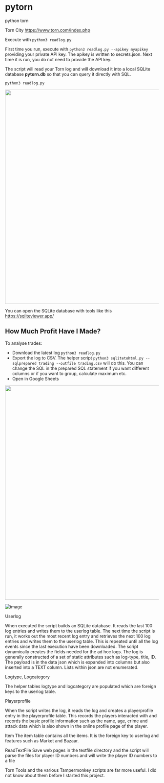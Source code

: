 # pytorn
python torn

Torn City https://www.torn.com/index.php

Execute with `python3 readlog.py`

First time you run, execute with `python3 readlog.py --apikey myapikey` providing your private API key.
The apikey is written to secrets.json.  Next time it is run, you do not need to provide the API key.

The script will read your Torn log and will download it into a local SQLite database **pytorn.db** so that you can query it directly with SQL.

`python3 readlog.py`

<img src="https://github.com/user-attachments/assets/a80201bd-cb1f-486d-af60-f61a8957fa98" width="700">


You can open the SQLite database with tools like this [https://sqliteviewer.app/ ](https://sqliteviewer.app/#/pytorn.db/table/userlog/)

How Much Profit Have I Made?
-----------------------------

To analyse trades:
* Download the latest log `python3 readlog.py`
* Export the log to CSV.  The helper script `python3 sqlitetohtml.py --sqlprepared trading --outfile trading.csv` will do this.  You can change the SQL in the prepared SQL statement if you want different columns or if you want to group, calculate maximum etc.
* Open in Google Sheets

<img src="https://github.com/user-attachments/assets/0093b7b8-ee09-40b6-996f-9b26ebb046ec" width="700">


![image](https://github.com/user-attachments/assets/aeef2f37-877c-4fee-b4eb-78f4fe1eee44)
  

Userlog

When executed the script builds an SQLite database.  It reads the last 100 log entries and writes them to the userlog table.  The next time the script is run, it works out the most recent log entry and retrieves the next 100 log entries and writes them to the userlog table.  This is repeated until all the log events since the last execution have been downloaded.  The script dynamically creates the fields needed for the ad hoc logs.  The log is generally constructed of a set of static attributes such as log-type, title, ID.  The payload is in the data json which is expanded into columns but also inserted into a TEXT column.  Lists within json are not enumerated.  

Logtype, Logcategory

The helper tables logtype and logcategory are populated which are foreign keys to the userlog table.

Playerprofile

When the script writes the log, it reads the log and creates a playerprofile entry in the playerprofile table.  This records the players interacted with and records the basic profile information such as the name, age, crime and attack data which is also shown in the online profile page of the player.

Item
The item table contains all the items.  It is the foreign key to userlog and features such as Market and Bazaar.

ReadTextFile
Save web pages in the textfile directory and the script will parse the files for player ID numbers and will write the player ID numbers to a file

Torn Tools and the various Tampermonkey scripts are far more useful. I did not know about them before I started this project.

